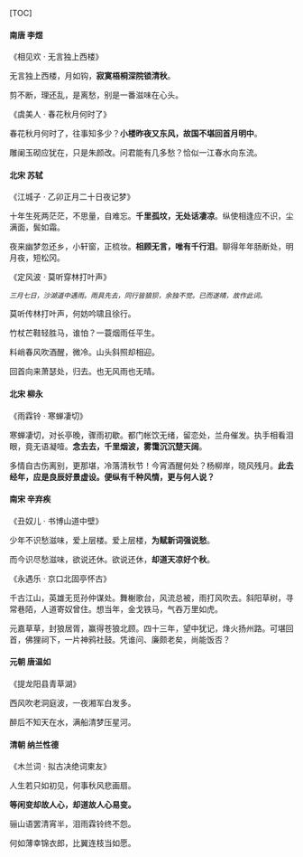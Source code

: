 [TOC]

#### 南唐 李煜

《相见欢 · 无言独上西楼》

无言独上西楼，月如钩，**寂寞梧桐深院锁清秋**。

剪不断，理还乱，是离愁，别是一番滋味在心头。



《虞美人 · 春花秋月何时了》

春花秋月何时了，往事知多少？**小楼昨夜又东风，故国不堪回首月明中**。

雕阑玉砌应犹在，只是朱颜改。问君能有几多愁？恰似一江春水向东流。

#### 北宋 苏轼

《江城子 · 乙卯正月二十日夜记梦》

十年生死两茫茫，不思量，自难忘。**千里孤坟，无处话凄凉**。纵使相逢应不识，尘满面，鬓如霜。

夜来幽梦忽还乡，小轩窗，正梳妆。**相顾无言，唯有千行泪**。聊得年年肠断处，明月夜，短松冈。

《定风波 · 莫听穿林打叶声》

<font style="font-size:12px">*三月七日，沙湖道中遇雨。雨具先去，同行皆狼狈，余独不觉。已而遂晴，故作此词。*</font>

莫听传林打叶声，何妨吟啸且徐行。

竹杖芒鞋轻胜马，谁怕？一蓑烟雨任平生。

料峭春风吹酒醒，微冷。山头斜照却相迎。

回首向来萧瑟处，归去。也无风雨也无晴。

#### 北宋 柳永

《雨霖铃 · 寒蝉凄切》

寒蝉凄切，对长亭晚，骤雨初歇。都门帐饮无绪，留恋处，兰舟催发。执手相看泪眼，竟无语凝噎。**念去去，千里烟波，雾霭沉沉楚天阔**。

多情自古伤离别，更那堪，冷落清秋节！今宵酒醒何处？杨柳岸，晓风残月。**此去经年，应是良辰好景虚设。便纵有千种风情，更与何人说？**

#### 南宋 辛弃疾

《丑奴儿 · 书博山道中壁》

少年不识愁滋味，爱上层楼。爱上层楼，**为赋新词强说愁**。

而今识尽愁滋味，欲说还休。欲说还休，**却道天凉好个秋**。



《永遇乐 · 京口北固亭怀古》

千古江山，英雄无觅孙仲谋处。舞榭歌台，风流总被，雨打风吹去。斜阳草树，寻常巷陌，人道寄奴曾住。想当年，金戈铁马，气吞万里如虎。

元嘉草草，封狼居胥，赢得苍狼北顾。四十三年，望中犹记，烽火扬州路。可堪回首，佛狸祠下，一片神鸦社鼓。凭谁问、廉颇老矣，尚能饭否？

#### 元朝 唐温如

《提龙阳县青草湖》

西风吹老洞庭波，一夜湘军白发多。

醉后不知天在水，满船清梦压星河。

#### 清朝 纳兰性德

《木兰词 · 拟古决绝词柬友》

人生若只如初见，何事秋风悲画扇。

**等闲变却故人心，却道故人心易变。**

骊山语罢清宵半，泪雨霖铃终不怨。

何如薄幸锦衣郎，比翼连枝当如愿。